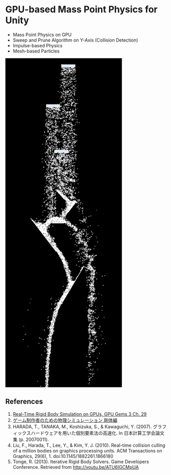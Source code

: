 # GPU-based Mass Point Physics for Unity
 * Mass Point Physics on GPU
 * Sweep and Prune Algorithm on Y-Axis (Collision Detection)
 * Impulse-based Physics
 * Mesh-based Particles

[![Vimeo](Html/GPUSand.png)](https://vimeo.com/137930819)

## References
 1. [Real-Time Rigid Body Simulation on GPUs, GPU Gems 3 Ch. 29](https://developer.nvidia.com/gpugems/GPUGems3/gpugems3_ch29.html)
 1. [ゲーム制作者のための物理シミュレーション 剛体編](http://www.amazon.co.jp/dp/4844332821)
 1. HARADA, T., TANAKA, M., Koshizuka, S., & Kawaguchi, Y. (2007). グラフィックスハードウェアを用いた個別要素法の高速化. In 日本計算工学会論文集 (p. 20070011).
 1. Liu, F., Harada, T., Lee, Y., & Kim, Y. J. (2010). Real-time collision culling of a million bodies on graphics processing units. ACM Transactions on Graphics, 29(6), 1. doi:10.1145/1882261.1866180
 1. Tonge, R. (2013). Iterative Rigid Body Solvers. Game Developers Conference. Retrieved from http://youtu.be/ATU6IGCMpUA
